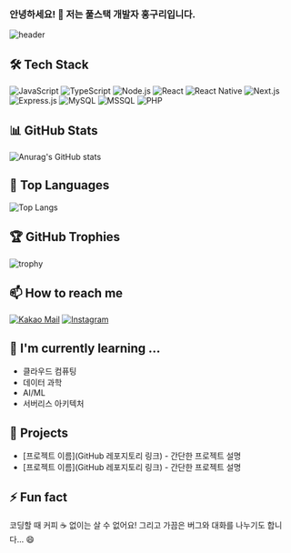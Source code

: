 ### 안녕하세요! 👋 저는 풀스택 개발자 홍구리입니다.

![header](https://capsule-render.vercel.app/api?type=waving&color=gradient&height=300&section=header&text=Hong-guri&fontSize=90&animation=fadeIn&fontAlignY=38&desc=Fullstack%20Developer&descAlignY=51&descAlign=62)

## 🛠 Tech Stack

![JavaScript](https://img.shields.io/badge/-JavaScript-F7DF1E?style=flat-square&logo=javascript&logoColor=black)
![TypeScript](https://img.shields.io/badge/-TypeScript-3178C6?style=flat-square&logo=typescript&logoColor=white)
![Node.js](https://img.shields.io/badge/-Node.js-339933?style=flat-square&logo=Node.js&logoColor=white)
![React](https://img.shields.io/badge/-React-61DAFB?style=flat-square&logo=react&logoColor=black)
![React Native](https://img.shields.io/badge/-React_Native-61DAFB?style=flat-square&logo=react&logoColor=black)
![Next.js](https://img.shields.io/badge/-Next.js-000000?style=flat-square&logo=next.js&logoColor=white)
![Express.js](https://img.shields.io/badge/-Express.js-000000?style=flat-square&logo=express&logoColor=white)
![MySQL](https://img.shields.io/badge/-MySQL-4479A1?style=flat-square&logo=mysql&logoColor=white)
![MSSQL](https://img.shields.io/badge/-MSSQL-CC2927?style=flat-square&logo=microsoft-sql-server&logoColor=white)
![PHP](https://img.shields.io/badge/-PHP-777BB4?style=flat-square&logo=php&logoColor=white)

## 📊 GitHub Stats

![Anurag's GitHub stats](https://github-readme-stats.vercel.app/api?username=hong-guri&show_icons=true&theme=radical)

## 🌟 Top Languages

![Top Langs](https://github-readme-stats.vercel.app/api/top-langs/?username=hong-guri&layout=compact&theme=radical)

## 🏆 GitHub Trophies

![trophy](https://github-profile-trophy.vercel.app/?username=hong-guri&theme=onedark)

## 📫 How to reach me

[![Kakao Mail](https://img.shields.io/badge/-h0ng7040@kakao.com-FFCD00?style=flat-square&logo=kakao&logoColor=black&link=mailto:h0ng7040@kakao.com)](mailto:h0ng7040@kakao.com)
[![Instagram](https://img.shields.io/badge/-red._.roooose-E4405F?style=flat-square&logo=instagram&logoColor=white&link=https://www.instagram.com/red._.roooose/)](https://www.instagram.com/red._.roooose/)

## 🌱 I'm currently learning ...

- 클라우드 컴퓨팅
- 데이터 과학
- AI/ML
- 서버리스 아키텍처

## 💼 Projects

- [프로젝트 이름](GitHub 레포지토리 링크) - 간단한 프로젝트 설명
- [프로젝트 이름](GitHub 레포지토리 링크) - 간단한 프로젝트 설명

## ⚡ Fun fact

코딩할 때 커피 ☕ 없이는 살 수 없어요! 그리고 가끔은 버그와 대화를 나누기도 합니다... 😄
